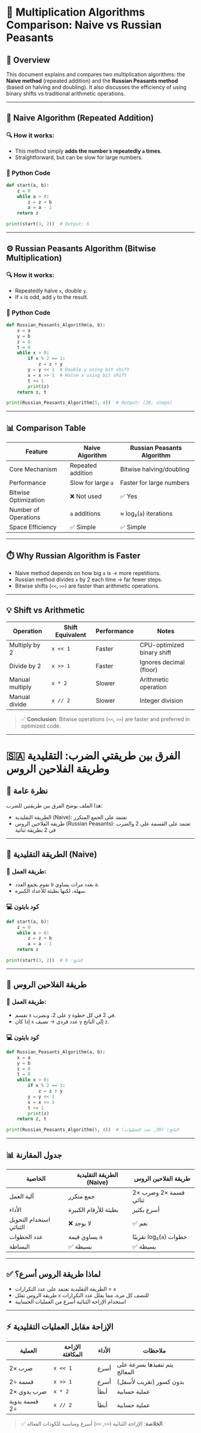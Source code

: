 
# 🔢 Multiplication Algorithms Comparison: Naive vs Russian Peasants

## 📌 Overview

This document explains and compares two multiplication algorithms: the **Naive method** (repeated addition) and the **Russian Peasants method** (based on halving and doubling). It also discusses the efficiency of using binary shifts vs traditional arithmetic operations.

---

## 🧠 Naive Algorithm (Repeated Addition)

### 🔍 How it works:
- This method simply **adds the number `b` repeatedly `a` times**.
- Straightforward, but can be slow for large numbers.

### 🔢 Python Code

```python
def start(a, b):
    z = 0
    while a > 0:
        z = z + b
        a = a - 1
    return z

print(start(3, 2))  # Output: 6
```

---

## ⚙️ Russian Peasants Algorithm (Bitwise Multiplication)

### 🔍 How it works:
- Repeatedly halve `x`, double `y`.
- If `x` is odd, add `y` to the result.

### 🔢 Python Code

```python
def Russian_Peasants_Algorithm(a, b):
    x = a
    y = b
    z = 0
    t = 0
    while x > 0:
        if x % 2 == 1:
            z = z + y
        y = y << 1  # Double y using bit shift
        x = x >> 1  # Halve x using bit shift
        t += 1
        print(z)
    return z, t

print(Russian_Peasants_Algorithm(5, 4))  # Output: (20, steps)
```

---

## 📊 Comparison Table

| Feature                | Naive Algorithm                  | Russian Peasants Algorithm       |
|------------------------|----------------------------------|----------------------------------|
| Core Mechanism         | Repeated addition                | Bitwise halving/doubling         |
| Performance            | Slow for large `a`               | Faster for large numbers         |
| Bitwise Optimization   | ❌ Not used                      | ✅ Yes                           |
| Number of Operations   | `a` additions                    | ≈ log₂(`a`) iterations            |
| Space Efficiency       | ✅ Simple                        | ✅ Simple                        |

---

## ⏱️ Why Russian Algorithm is Faster

- Naive method depends on how big `a` is → more repetitions.
- Russian method divides `x` by 2 each time → far fewer steps.
- Bitwise shifts (`<<`, `>>`) are faster than arithmetic operations.

---

## 💡 Shift vs Arithmetic

| Operation       | Shift Equivalent | Performance | Notes                       |
|-----------------|------------------|-------------|-----------------------------|
| Multiply by 2   | `x << 1`         | Faster      | CPU-optimized binary shift  |
| Divide by 2     | `x >> 1`         | Faster      | Ignores decimal (floor)     |
| Manual multiply | `x * 2`          | Slower      | Arithmetic operation        |
| Manual divide   | `x // 2`         | Slower      | Integer division            |

> ✅ **Conclusion**: Bitwise operations (`<<`, `>>`) are faster and preferred in optimized code.

---

# 🇸🇦 الفرق بين طريقتي الضرب: التقليدية وطريقة الفلاحين الروس

## 🧾 نظرة عامة

هذا الملف يوضح الفرق بين طريقتين للضرب:  
- الطريقة التقليدية (Naive): تعتمد على الجمع المتكرر  
- طريقة الفلاحين الروس (Russian Peasants): تعتمد على القسمة على 2 والضرب في 2 بطريقة ثنائية

---

## 🔢 الطريقة التقليدية (Naive)

### 📌 طريقة العمل:
- نقوم بجمع العدد `b` بعدد مرات يساوي `a`.
- سهلة، لكنها بطيئة للأعداد الكبيرة.

### 💻 كود بايثون

```python
def start(a, b):
    z = 0
    while a > 0:
        z = z + b
        a = a - 1
    return z

print(start(3, 2))  # الناتج: 6
```

---

## 🧮 طريقة الفلاحين الروس

### 📌 طريقة العمل:
- نقسم `x` على 2، ونضرب `y` في 2 في كل خطوة.
- إذا كان `x` عدد فردي → نضيف `y` إلى الناتج `z`.

### 💻 كود بايثون

```python
def Russian_Peasants_Algorithm(a, b):
    x = a
    y = b
    z = 0
    t = 0
    while x > 0:
        if x % 2 == 1:
            z = z + y
        y = y << 1
        x = x >> 1
        t += 1
        print(z)
    return z, t

print(Russian_Peasants_Algorithm(5, 4))  # الناتج: (20, عدد الخطوات)
```

---

## 📊 جدول المقارنة

| الخاصية                 | الطريقة التقليدية (Naive)          | طريقة الفلاحين الروس            |
|-------------------------|------------------------------------|----------------------------------|
| آلية العمل              | جمع متكرر                         | قسمة ×2 وضرب ×2 ثنائي           |
| الأداء                  | بطيئة للأرقام الكبيرة             | أسرع بكثير                      |
| استخدام التحويل الثنائي | ❌ لا يوجد                         | ✅ نعم                           |
| عدد الخطوات             | يساوي قيمة `a`                    | تقريبًا log₂(`a`) خطوات         |
| البساطة                 | ✅ بسيطة                           | ✅ بسيطة                         |

---

## ✅ لماذا طريقة الروس أسرع؟

- الطريقة التقليدية تعتمد على عدد التكرارات = `a`
- طريقة الروس تقلل `x` للنصف كل مرة، مما يقلل عدد التكرارات
- استخدام الإزاحة الثنائية أسرع من العمليات الحسابية

---

## ⚡ الإزاحة مقابل العمليات التقليدية

| العملية         | الإزاحة المكافئة | الأداء     | ملاحظات                        |
|------------------|-------------------|------------|--------------------------------|
| ضرب ×2          | `x << 1`          | أسرع       | يتم تنفيذها بسرعة على المعالج |
| قسمة ÷2         | `x >> 1`          | أسرع       | بدون كسور (تقريب لأسفل)       |
| ضرب يدوي ×2     | `x * 2`           | أبطأ       | عملية حسابية                   |
| قسمة يدوية ÷2   | `x // 2`          | أبطأ       | عملية حسابية                   |

> ✅ **الخلاصة**: الإزاحة الثنائية (`<<`, `>>`) أسرع ومناسبة للكودات الفعالة.
